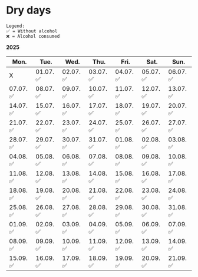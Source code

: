 # Dry days
```
Legend:
✅ = Without alcohol
❌ = Alcohol consumed
```

**2025**

| Mon.      | Tue.      | Wed.      | Thu.      | Fri.      | Sat.      | Sun.      |
| --------- | --------- | --------- | --------- | --------- | --------- | --------- |
| X         | 01.07. ✅ | 02.07. ✅ | 03.07. ✅ | 04.07. ✅ | 05.07. ✅ | 06.07. ✅ |
| 07.07. ✅ | 08.07. ✅ | 09.07. ✅ | 10.07. ✅ | 11.07. ✅ | 12.07. ✅ | 13.07. ✅ |
| 14.07. ✅ | 15.07. ✅ | 16.07. ✅ | 17.07. ✅ | 18.07. ✅ | 19.07. ✅ | 20.07. ✅ |
| 21.07. ✅ | 22.07. ✅ | 23.07. ✅ | 24.07. ✅ | 25.07. ✅ | 26.07. ✅ | 27.07. ✅ |
| 28.07. ✅ | 29.07. ✅ | 30.07. ✅ | 31.07. ✅ | 01.08. ✅ | 02.08. ✅ | 03.08. ✅ |
| 04.08. ✅ | 05.08. ✅ | 06.08. ✅ | 07.08. ✅ | 08.08. ✅ | 09.08. ✅ | 10.08. ✅ |
| 11.08. ✅ | 12.08. ✅ | 13.08. ✅ | 14.08. ✅ | 15.08. ✅ | 16.08. ✅ | 17.08. ✅ |
| 18.08. ✅ | 19.08. ✅ | 20.08. ✅ | 21.08. ✅ | 22.08. ✅ | 23.08. ✅ | 24.08. ✅ |
| 25.08. ✅ | 26.08. ✅ | 27.08. ✅ | 28.08. ✅ | 29.08. ✅ | 30.08. ✅ | 31.08. ✅ |
| 01.09. ✅ | 02.09. ✅ | 03.09. ✅ | 04.09. ✅ | 05.09. ✅ | 06.09. ✅ | 07.09. ✅ |
| 08.09. ✅ | 09.09. ✅ | 10.09. ✅ | 11.09. ✅ | 12.09. ✅ | 13.09. ✅ | 14.09. ✅ |
| 15.09. ✅ | 16.09. ✅ | 17.09. ✅ | 18.09. ✅ | 19.09. ✅ | 20.09. ✅ | 21.09. ✅ |
